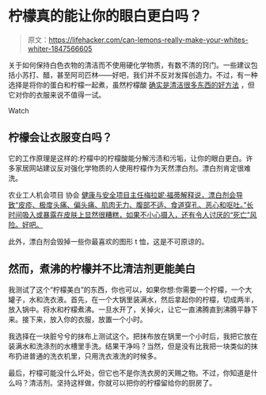# 柠檬真的能让你的眼白更白吗？

> 原文：<https://lifehacker.com/can-lemons-really-make-your-whites-whiter-1847566605>

关于如何保持白色衣物的清洁而不使用硬化学物质，有数不清的窍门。一些建议包括小苏打、醋，甚至阿司匹林——好吧，我们并不反对发挥创造力。不过，有一种选择是将你的蛋白和柠檬一起煮，虽然柠檬酸 [确实是清洁很多东西的好方法](https://lifehacker.com/15-ways-you-should-be-cleaning-your-home-with-citric-ac-1846891661) ，但它对你的衣服来说不值得一试。

Watch

## 柠檬会让衣服变白吗？

它的工作原理是这样的:柠檬中的柠檬酸能分解污渍和污垢，让你的眼白更白。许多家居网站建议反对强化学物质的人使用柠檬作为天然漂白剂。漂白剂肯定很难洗。

农业工人机会项目 协会 [健康与安全项目主任梅拉妮·福蒂解释说，漂白剂会导致“皮疹、极度头痛、偏头痛、肌肉无力、腹部不适、食道穿孔、恶心和呕吐。”长时间吸入或暴露在皮肤上显然很糟糕，如果不小心摄入，还有令人讨厌的“死亡”风险。好吧。](https://afophs.wordpress.com/2016/11/17/why-you-should-stop-using-bleach-now/)

此外，漂白剂会毁掉一些你最喜欢的图形 t 恤，这是不可原谅的。

## 然而，煮沸的柠檬并不比清洁剂更能美白

我测试了这个“柠檬美白”的东西，你也可以，如果你想:你需要一个柠檬，一个大罐子，水和洗衣液。首先，在一个大锅里装满水，然后拿起你的柠檬，切成两半，放入锅中。将水和柠檬煮沸。一旦水开了，关掉火，让它一直沸腾直到沸腾平静下来。接下来，放入你的衣服，放置一个小时。

我选择在一块脏兮兮的抹布上测试这个。把抹布放在锅里一个小时后，我把它放在装满水和洗涤剂的水槽里手洗。结果干净吗？当然，但是没有比我把一块类似的抹布扔进普通的洗衣机里，只用洗衣液洗的时候多。

最后，柠檬可能没什么坏处，但它也不是你洗衣房的天赐之物。不过，你知道是什么吗？清洁剂。坚持这样做，你就可以把你的柠檬留给你的厨房了。